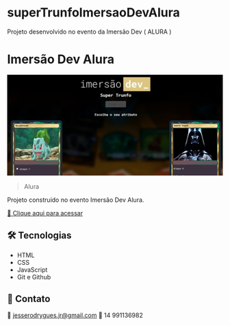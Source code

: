 # superTrunfoImersaoDevAlura
Projeto desenvolvido no evento da Imersão Dev ( ALURA )

# Imersão Dev Alura

![preview](preview/preview.jpg)

> Alura

Projeto construído no evento Imersão Dev Alura.

[🔗 Clique aqui para acessar]()


## 🛠 Tecnologias

- HTML
- CSS
- JavaScript
- Git e Github

## 💛 Contato

📧 jesserodrygues.jr@gmail.com
📱 14 991136982
